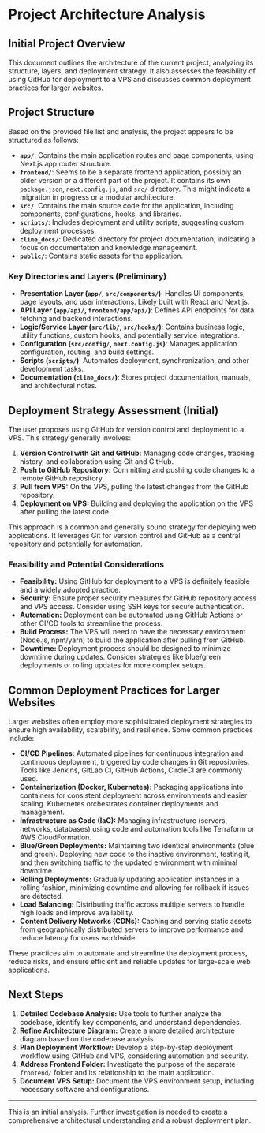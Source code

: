 # Project Architecture Analysis

## Initial Project Overview

This document outlines the architecture of the current project, analyzing its structure, layers, and deployment strategy. It also assesses the feasibility of using GitHub for deployment to a VPS and discusses common deployment practices for larger websites.

## Project Structure

Based on the provided file list and analysis, the project appears to be structured as follows:

- **`app/`**:  Contains the main application routes and page components, using Next.js app router structure.
- **`frontend/`**: Seems to be a separate frontend application, possibly an older version or a different part of the project. It contains its own `package.json`, `next.config.js`, and `src/` directory. This might indicate a migration in progress or a modular architecture.
- **`src/`**: Contains the main source code for the application, including components, configurations, hooks, and libraries.
- **`scripts/`**: Includes deployment and utility scripts, suggesting custom deployment processes.
- **`cline_docs/`**:  Dedicated directory for project documentation, indicating a focus on documentation and knowledge management.
- **`public/`**:  Contains static assets for the application.

### Key Directories and Layers (Preliminary)

- **Presentation Layer (`app/`, `src/components/`)**:  Handles UI components, page layouts, and user interactions. Likely built with React and Next.js.
- **API Layer (`app/api/`, `frontend/app/api/`)**: Defines API endpoints for data fetching and backend interactions.
- **Logic/Service Layer (`src/lib/`, `src/hooks/`)**: Contains business logic, utility functions, custom hooks, and potentially service integrations.
- **Configuration (`src/config/`, `next.config.js`)**:  Manages application configuration, routing, and build settings.
- **Scripts (`scripts/`)**:  Automates deployment, synchronization, and other development tasks.
- **Documentation (`cline_docs/`)**: Stores project documentation, manuals, and architectural notes.

## Deployment Strategy Assessment (Initial)

The user proposes using GitHub for version control and deployment to a VPS. This strategy generally involves:

1. **Version Control with Git and GitHub:**  Managing code changes, tracking history, and collaboration using Git and GitHub.
2. **Push to GitHub Repository:** Committing and pushing code changes to a remote GitHub repository.
3. **Pull from VPS:**  On the VPS, pulling the latest changes from the GitHub repository.
4. **Deployment on VPS:**  Building and deploying the application on the VPS after pulling the latest code.

This approach is a common and generally sound strategy for deploying web applications. It leverages Git for version control and GitHub as a central repository and potentially for automation.

### Feasibility and Potential Considerations

- **Feasibility:**  Using GitHub for deployment to a VPS is definitely feasible and a widely adopted practice.
- **Security:**  Ensure proper security measures for GitHub repository access and VPS access. Consider using SSH keys for secure authentication.
- **Automation:**  Deployment can be automated using GitHub Actions or other CI/CD tools to streamline the process.
- **Build Process:**  The VPS will need to have the necessary environment (Node.js, npm/yarn) to build the application after pulling from GitHub.
- **Downtime:**  Deployment process should be designed to minimize downtime during updates. Consider strategies like blue/green deployments or rolling updates for more complex setups.

## Common Deployment Practices for Larger Websites

Larger websites often employ more sophisticated deployment strategies to ensure high availability, scalability, and resilience. Some common practices include:

- **CI/CD Pipelines:**  Automated pipelines for continuous integration and continuous deployment, triggered by code changes in Git repositories. Tools like Jenkins, GitLab CI, GitHub Actions, CircleCI are commonly used.
- **Containerization (Docker, Kubernetes):**  Packaging applications into containers for consistent deployment across environments and easier scaling. Kubernetes orchestrates container deployments and management.
- **Infrastructure as Code (IaC):**  Managing infrastructure (servers, networks, databases) using code and automation tools like Terraform or AWS CloudFormation.
- **Blue/Green Deployments:**  Maintaining two identical environments (blue and green). Deploying new code to the inactive environment, testing it, and then switching traffic to the updated environment with minimal downtime.
- **Rolling Deployments:**  Gradually updating application instances in a rolling fashion, minimizing downtime and allowing for rollback if issues are detected.
- **Load Balancing:** Distributing traffic across multiple servers to handle high loads and improve availability.
- **Content Delivery Networks (CDNs):**  Caching and serving static assets from geographically distributed servers to improve performance and reduce latency for users worldwide.

These practices aim to automate and streamline the deployment process, reduce risks, and ensure efficient and reliable updates for large-scale web applications.

## Next Steps

1. **Detailed Codebase Analysis:** Use tools to further analyze the codebase, identify key components, and understand dependencies.
2. **Refine Architecture Diagram:** Create a more detailed architecture diagram based on the codebase analysis.
3. **Plan Deployment Workflow:**  Develop a step-by-step deployment workflow using GitHub and VPS, considering automation and security.
4. **Address Frontend Folder:** Investigate the purpose of the separate `frontend/` folder and its relationship to the main application.
5. **Document VPS Setup:**  Document the VPS environment setup, including necessary software and configurations.

---

This is an initial analysis. Further investigation is needed to create a comprehensive architectural understanding and a robust deployment plan.